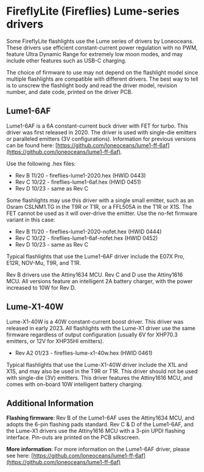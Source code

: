 # FireflyLite (Fireflies) Lume-series drivers

Some FireflyLite flashlights use the Lume series of drivers by Loneoceans.
These drivers use efficient constant-current power regulation with no PWM,
feature Ultra Dynamic Range for extremely low moon modes, and may include
other features such as USB-C charging. 

The choice of firmware to use may not depend on the flashlight model 
since multiple flashlights are compatible with different drivers. The 
best way to tell is to unscrew the flashlight body and read the driver 
model, revision number, and date code, printed on the driver PCB.

## Lume1-6AF

Lume1-6AF is a 6A constant-current buck driver with FET for turbo. This
driver was first released in 2020. The driver is used with single-die 
emitters or paralleled emitters (3V configurations). Information for 
previous versions can be found here: 
[https://github.com/loneoceans/lume1-ff-6af](https://github.com/loneoceans/lume1-ff-6af).

Use the following .hex files:

* Rev B 11/20 - fireflies-lume1-2020.hex (HWID 0443)
* Rev C 10/22 - fireflies-lume1-6af.hex (HWID 0451)
* Rev D 10/23 - same as Rev C

Some flashlights may use this driver with a single small emitter, such as 
an Osram CSLNM1.TG in the T9R or T1R, or a FFL505A in the T1R or X1S. The 
FET cannot be used as it will over-drive the emitter. Use the no-fet 
firmware variant in this case:

* Rev B 11/20 - fireflies-lume1-2020-nofet.hex (HWID 0444)
* Rev C 10/22 - fireflies-lume1-6af-nofet.hex (HWID 0452)
* Rev D 10/23 - same as Rev C

Typical flashlights that use the Lume1-6AF driver include the E07X Pro, 
E12R, NOV-Mu, T9R, and T1R. 

Rev B drivers use the Attiny1634 MCU. Rev C and D use the Attiny1616 MCU. All
versions feature an intelligent 2A battery charger, with the power increased 
to 10W for Rev D.

## Lume-X1-40W

Lume-X1-40W is a 40W constant-current boost driver. This driver was released
in early 2023. All flashlights with the Lume-X1 driver use the same firmware
regardless of output configuration (usually 6V for XHP70.3 emitters, or 12V
for XHP35HI emitters).

* Rev A2 01/23 - fireflies-lume-x1-40w.hex (HWID 0461)

Typical flashlights that use the Lume-X1-40W driver include the X1L and X1S,
and may also be used in the T9R or T1R. This driver should not be used with 
single-die (3V) emitters. This driver features the Attiny1616 MCU, and comes
with on-board 10W intelligent battery charging.

## Additional Information

**Flashing firmware**: Rev B of the Lume1-6AF uses the Attiny1634 MCU, and
adopts the 6-pin flashing pads standard. Rev C & D of the Lume1-6AF, and the
Lume-X1 drivers use the Attiny1616 MCU with a 3-pin UPDI flashing interface. 
Pin-outs are printed on the PCB silkscreen.

**More information**: For more information on the Lume1-6AF driver, please 
see here: 
[https://github.com/loneoceans/lume1-ff-6af](https://github.com/loneoceans/lume1-ff-6af)

